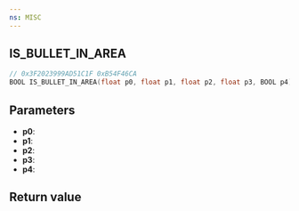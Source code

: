 ```yaml
---
ns: MISC
---
```

## IS_BULLET_IN_AREA

```c
// 0x3F2023999AD51C1F 0xB54F46CA
BOOL IS_BULLET_IN_AREA(float p0, float p1, float p2, float p3, BOOL p4);
```


## Parameters
* **p0**: 
* **p1**: 
* **p2**: 
* **p3**: 
* **p4**: 

## Return value
